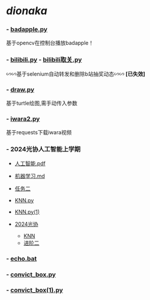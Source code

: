 # *dionaka*

### - [badapple.py](badapple.py) 

  基于opencv在控制台播放badapple！

### - [bilibili.py](bilibili.py) - [bilibili取关.py](bilibili取关.py)

  ∽∽基于selenium自动转发和删除b站抽奖动态∽∽ **[已失效]**

### - [draw.py](draw.py)

  基于turtle绘图,需手动传入参数

### - [iwara2.py](iwara2.py)

  基于requests下载iwara视频

### - 2024光协人工智能上学期
  - [人工智能.pdf](人工智能.pdf)
  - [机器学习.md](机器学习.md)
  - [任务二](new.py)
  - [KNN.py](KNN.py)
  - [KNN.py(1)](KNN.py(1))
  - [2024光协](2024光协)
    
    - [KNN](2024光协/KNN)
    - [进阶二](2024光协/进阶二)
  
### - [echo.bat](echo.bat)
### - [convict_box.py](convict_box.py)
### - [convict_box(1).py](convict_box(1).py)
